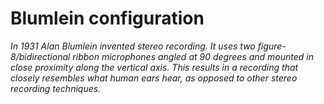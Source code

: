 # Blumlein configuration

*In 1931 Alan Blumlein invented stereo recording. It uses two figure-8/bidirectional ribbon microphones angled at 90 degrees and mounted in close proximity along the vertical axis. This results in a recording that closely resembles what human ears hear, as opposed to other stereo recording techniques.*
